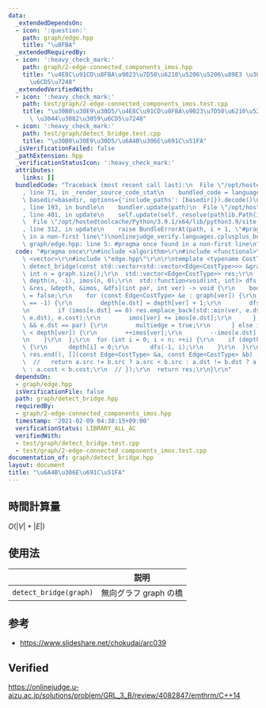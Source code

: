 ```yaml
---
data:
  _extendedDependsOn:
  - icon: ':question:'
    path: graph/edge.hpp
    title: "\u8FBA"
  _extendedRequiredBy:
  - icon: ':heavy_check_mark:'
    path: graph/2-edge-connected_components_imos.hpp
    title: "\u4E8C\u91CD\u8FBA\u9023\u7D50\u6210\u5206\u5206\u89E3 \u3044\u3082\u3059\
      \u6CD5\u7248"
  _extendedVerifiedWith:
  - icon: ':heavy_check_mark:'
    path: test/graph/2-edge-connected_components_imos.test.cpp
    title: "\u30B0\u30E9\u30D5/\u4E8C\u91CD\u8FBA\u9023\u7D50\u6210\u5206\u5206\u89E3\
      \ \u3044\u3082\u3059\u6CD5\u7248"
  - icon: ':heavy_check_mark:'
    path: test/graph/detect_bridge.test.cpp
    title: "\u30B0\u30E9\u30D5/\u6A4B\u306E\u691C\u51FA"
  _isVerificationFailed: false
  _pathExtension: hpp
  _verificationStatusIcon: ':heavy_check_mark:'
  attributes:
    links: []
  bundledCode: "Traceback (most recent call last):\n  File \"/opt/hostedtoolcache/Python/3.9.1/x64/lib/python3.9/site-packages/onlinejudge_verify/documentation/build.py\"\
    , line 71, in _render_source_code_stat\n    bundled_code = language.bundle(stat.path,\
    \ basedir=basedir, options={'include_paths': [basedir]}).decode()\n  File \"/opt/hostedtoolcache/Python/3.9.1/x64/lib/python3.9/site-packages/onlinejudge_verify/languages/cplusplus.py\"\
    , line 193, in bundle\n    bundler.update(path)\n  File \"/opt/hostedtoolcache/Python/3.9.1/x64/lib/python3.9/site-packages/onlinejudge_verify/languages/cplusplus_bundle.py\"\
    , line 401, in update\n    self.update(self._resolve(pathlib.Path(included), included_from=path))\n\
    \  File \"/opt/hostedtoolcache/Python/3.9.1/x64/lib/python3.9/site-packages/onlinejudge_verify/languages/cplusplus_bundle.py\"\
    , line 312, in update\n    raise BundleErrorAt(path, i + 1, \"#pragma once found\
    \ in a non-first line\")\nonlinejudge_verify.languages.cplusplus_bundle.BundleErrorAt:\
    \ graph/edge.hpp: line 5: #pragma once found in a non-first line\n"
  code: "#pragma once\r\n#include <algorithm>\r\n#include <functional>\r\n#include\
    \ <vector>\r\n#include \"edge.hpp\"\r\n\r\ntemplate <typename CostType>\r\nstd::vector<Edge<CostType>>\
    \ detect_bridge(const std::vector<std::vector<Edge<CostType>>> &graph) {\r\n \
    \ int n = graph.size();\r\n  std::vector<Edge<CostType>> res;\r\n  std::vector<int>\
    \ depth(n, -1), imos(n, 0);\r\n  std::function<void(int, int)> dfs = [&graph,\
    \ &res, &depth, &imos, &dfs](int par, int ver) -> void {\r\n    bool multiedge\
    \ = false;\r\n    for (const Edge<CostType> &e : graph[ver]) {\r\n      if (depth[e.dst]\
    \ == -1) {\r\n        depth[e.dst] = depth[ver] + 1;\r\n        dfs(ver, e.dst);\r\
    \n        if (imos[e.dst] == 0) res.emplace_back(std::min(ver, e.dst), std::max(ver,\
    \ e.dst), e.cost);\r\n        imos[ver] += imos[e.dst];\r\n      } else if (!multiedge\
    \ && e.dst == par) {\r\n        multiedge = true;\r\n      } else if (depth[e.dst]\
    \ < depth[ver]) {\r\n        ++imos[ver];\r\n        --imos[e.dst];\r\n      }\r\
    \n    }\r\n  };\r\n  for (int i = 0; i < n; ++i) {\r\n    if (depth[i] == -1)\
    \ {\r\n      depth[i] = 0;\r\n      dfs(-1, i);\r\n    }\r\n  }\r\n  // std::sort(res.begin(),\
    \ res.end(), [](const Edge<CostType> &a, const Edge<CostType> &b) -> bool {\r\n\
    \  //   return a.src != b.src ? a.src < b.src : a.dst != b.dst ? a.dst < b.dst\
    \ : a.cost < b.cost;\r\n  // });\r\n  return res;\r\n}\r\n"
  dependsOn:
  - graph/edge.hpp
  isVerificationFile: false
  path: graph/detect_bridge.hpp
  requiredBy:
  - graph/2-edge-connected_components_imos.hpp
  timestamp: '2021-02-09 04:38:15+09:00'
  verificationStatus: LIBRARY_ALL_AC
  verifiedWith:
  - test/graph/detect_bridge.test.cpp
  - test/graph/2-edge-connected_components_imos.test.cpp
documentation_of: graph/detect_bridge.hpp
layout: document
title: "\u6A4B\u306E\u691C\u51FA"
---
```



## 時間計算量

$O(\lvert V \rvert + \lvert E \rvert)$


## 使用法

||説明|
|:--:|:--:|
|`detect_bridge(graph)`|無向グラフ $\mathrm{graph}$ の橋|


## 参考

- https://www.slideshare.net/chokudai/arc039


## Verified

https://onlinejudge.u-aizu.ac.jp/solutions/problem/GRL_3_B/review/4082847/emthrm/C++14
